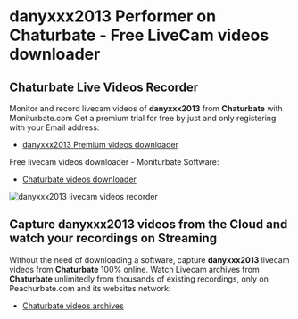 # danyxxx2013 Performer on Chaturbate - Free LiveCam videos downloader

## Chaturbate Live Videos Recorder

Monitor and record livecam videos of **danyxxx2013** from **Chaturbate** with Moniturbate.com
Get a premium trial for free by just and only registering with your Email address:
* [danyxxx2013 Premium videos downloader](https://moniturbate.com/request-demo-licence-key.html)

Free livecam videos downloader - Moniturbate Software:
* [Chaturbate videos downloader](https://moniturbate.com/moniturbate-download-software.html)

![danyxxx2013 livecam videos recorder](https://peachurnet.com/templates/moniturbate-software.png)


## Capture danyxxx2013 videos from the Cloud and watch your recordings on Streaming

Without the need of downloading a software, capture **danyxxx2013** livecam videos from **Chaturbate** 100% online.
Watch Livecam archives from **Chaturbate** unlimitedly from thousands of existing recordings, only on Peachurbate.com and its websites network:
* [Chaturbate videos archives](https://peachurnet.com/)